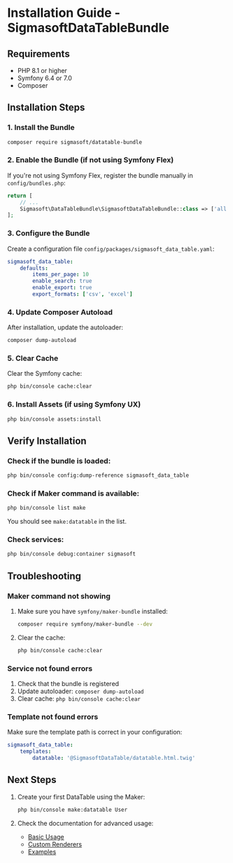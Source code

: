 # Installation Guide - SigmasoftDataTableBundle

## Requirements

- PHP 8.1 or higher
- Symfony 6.4 or 7.0
- Composer

## Installation Steps

### 1. Install the Bundle

```bash
composer require sigmasoft/datatable-bundle
```

### 2. Enable the Bundle (if not using Symfony Flex)

If you're not using Symfony Flex, register the bundle manually in `config/bundles.php`:

```php
return [
    // ...
    Sigmasoft\DataTableBundle\SigmasoftDataTableBundle::class => ['all' => true],
];
```

### 3. Configure the Bundle

Create a configuration file `config/packages/sigmasoft_data_table.yaml`:

```yaml
sigmasoft_data_table:
    defaults:
        items_per_page: 10
        enable_search: true
        enable_export: true
        export_formats: ['csv', 'excel']
```

### 4. Update Composer Autoload

After installation, update the autoloader:

```bash
composer dump-autoload
```

### 5. Clear Cache

Clear the Symfony cache:

```bash
php bin/console cache:clear
```

### 6. Install Assets (if using Symfony UX)

```bash
php bin/console assets:install
```

## Verify Installation

### Check if the bundle is loaded:

```bash
php bin/console config:dump-reference sigmasoft_data_table
```

### Check if Maker command is available:

```bash
php bin/console list make
```

You should see `make:datatable` in the list.

### Check services:

```bash
php bin/console debug:container sigmasoft
```

## Troubleshooting

### Maker command not showing

1. Make sure you have `symfony/maker-bundle` installed:
   ```bash
   composer require symfony/maker-bundle --dev
   ```

2. Clear the cache:
   ```bash
   php bin/console cache:clear
   ```

### Service not found errors

1. Check that the bundle is registered
2. Update autoloader: `composer dump-autoload`
3. Clear cache: `php bin/console cache:clear`

### Template not found errors

Make sure the template path is correct in your configuration:

```yaml
sigmasoft_data_table:
    templates:
        datatable: '@SigmasoftDataTable/datatable.html.twig'
```

## Next Steps

1. Create your first DataTable using the Maker:
   ```bash
   php bin/console make:datatable User
   ```

2. Check the documentation for advanced usage:
   - [Basic Usage](README.md#usage)
   - [Custom Renderers](Documentation/CUSTOM_RENDERERS.md)
   - [Examples](https://chancel18.github.io/SigmasoftDataTableBundle/)